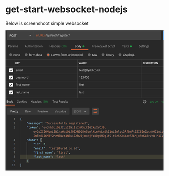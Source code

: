 # get-start-websocket-nodejs

Below is screenshoot simple websocket

![alt text](https://github.com/yprawirocode/nodejs-lyrid-prima-indonesia/blob/main/pic/Endpoint_reg_user_success.png?raw=true)
